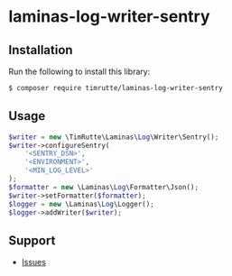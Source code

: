 # laminas-log-writer-sentry

## Installation

Run the following to install this library:

```bash
$ composer require timrutte/laminas-log-writer-sentry
```

## Usage

```php
$writer = new \TimRutte\Laminas\Log\Writer\Sentry();
$writer->configureSentry(
    '<SENTRY_DSN>', 
    '<ENVIRONMENT>',
    '<MIN_LOG_LEVEL>' 
);
$formatter = new \Laminas\Log\Formatter\Json();
$writer->setFormatter($formatter);
$logger = new \Laminas\Log\Logger();
$logger->addWriter($writer);
```

## Support

- [Issues](https://github.com/timrutte/laminas-log-writer-sentry/issues/)

